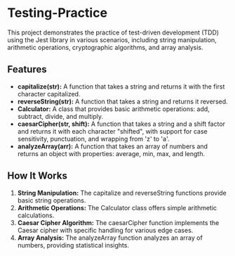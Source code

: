 # Testing-Practice

This project demonstrates the practice of test-driven development (TDD) using the Jest library in various scenarios, including string manipulation, arithmetic operations, cryptographic algorithms, and array analysis.

## Features

- **capitalize(str):** A function that takes a string and returns it with the first character capitalized.
- **reverseString(str):** A function that takes a string and returns it reversed.
- **Calculator:** A class that provides basic arithmetic operations: add, subtract, divide, and multiply.
- **caesarCipher(str, shift):** A function that takes a string and a shift factor and returns it with each character "shifted", with support for case sensitivity, punctuation, and wrapping from 'z' to 'a'.
- **analyzeArray(arr):** A function that takes an array of numbers and returns an object with properties: average, min, max, and length.

## How It Works

1. **String Manipulation:** The capitalize and reverseString functions provide basic string operations.
2. **Arithmetic Operations:** The Calculator class offers simple arithmetic calculations.
3. **Caesar Cipher Algorithm:** The caesarCipher function implements the Caesar cipher with specific handling for various edge cases.
4. **Array Analysis:** The analyzeArray function analyzes an array of numbers, providing statistical insights.
